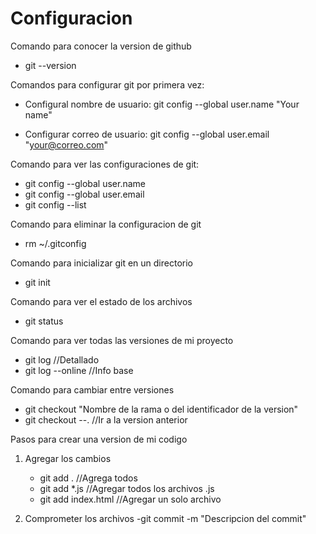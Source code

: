 # Configuracion

Comando para conocer la version de github

- git --version

Comandos para configurar git por primera vez:

- Configural nombre de usuario:
  git config --global user.name "Your name"

- Configurar correo de usuario:
  git config --global user.email "your@correo.com"

Comando para ver las configuraciones de git:

- git config --global user.name
- git config --global user.email
- git config --list

Comando para eliminar la configuracion de git

- rm ~/.gitconfig

Comando para inicializar git en un directorio

- git init

Comando para ver el estado de los archivos

- git status

Comando para ver todas las versiones de mi proyecto

- git log //Detallado
- git log --online //Info base

Comando para cambiar entre versiones

- git checkout "Nombre de la rama o del identificador de la version"
- git checkout --. //Ir a la version anterior

Pasos para crear una version de mi codigo

1. Agregar los cambios

   - git add . //Agrega todos
   - git add \*.js //Agregar todos los archivos .js
   - git add index.html //Agregar un solo archivo

2. Comprometer los archivos
   -git commit -m "Descripcion del commit"

